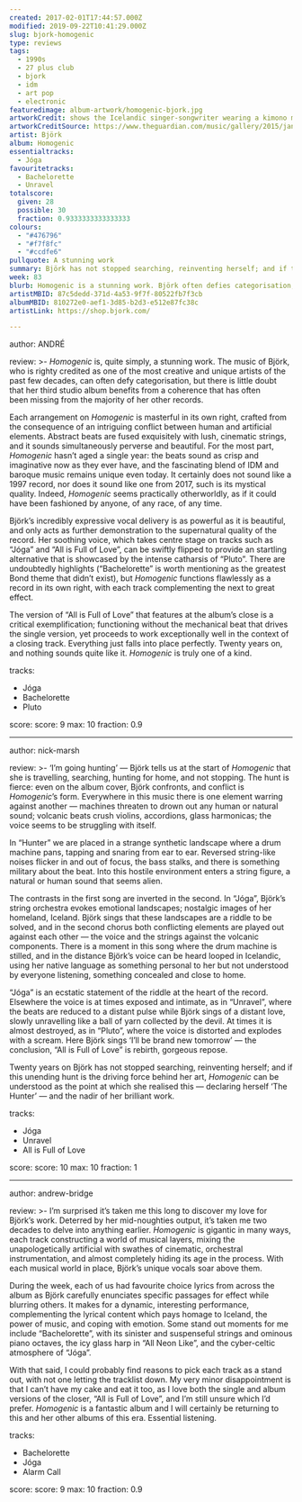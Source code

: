 ```yaml
---
created: 2017-02-01T17:44:57.000Z
modified: 2019-09-22T10:41:29.000Z
slug: bjork-homogenic
type: reviews
tags:
  - 1990s
  - 27 plus club
  - bjork
  - idm
  - art pop
  - electronic
featuredimage: album-artwork/homogenic-bjork.jpg
artworkCredit: shows the Icelandic singer-songwriter wearing a kimono made by British fashion designer Alexander McQueen. It was a custom project, with Björk asking for an outfit befitting ‘a warrior who had to fight not with weapons, but with love.’
artworkCreditSource: https://www.theguardian.com/music/gallery/2015/jan/22/bjorks-album-artwork-in-pictures-vulnicura-biophilia
artist: Björk
album: Homogenic
essentialtracks:
  - Jóga
favouritetracks:
  - Bachelorette
  - Unravel
totalscore:
  given: 28
  possible: 30
  fraction: 0.9333333333333333
colours:
  - "#476796"
  - "#f7f8fc"
  - "#ccdfe6"
pullquote: A stunning work
summary: Björk has not stopped searching, reinventing herself; and if this unending hunt is the driving force behind her art, Homogenic can be understood as the point at which she realised this – declaring herself ‘The Hunter’ – and the nadir of her brilliant work.
week: 83
blurb: Homogenic is a stunning work. Björk often defies categorisation, but her third studio album has a coherence that’s often missing from her other records.
artistMBID: 87c5dedd-371d-4a53-9f7f-80522fb7f3cb
albumMBID: 810272e0-aef1-3d85-b2d3-e512e87fc38c
artistLink: https://shop.bjork.com/

---
```


author: ANDRÉ

review: >-
  *Homogenic* is, quite simply, a stunning work. The music of Björk, who is righty credited as one of the most creative and unique artists of the past few decades, can often defy categorisation, but there is little doubt that her third studio album benefits from a coherence that has often been missing from the majority of her other records.
  
  Each arrangement on *Homogenic* is masterful in its own right, crafted from the consequence of an intriguing conflict between human and artificial elements. Abstract beats are fused exquisitely with lush, cinematic strings, and it sounds simultaneously perverse and beautiful. For the most part, *Homogenic* hasn’t aged a single year: the beats sound as crisp and imaginative now as they ever have, and the fascinating blend of IDM and baroque music remains unique even today. It certainly does not sound like a 1997 record, nor does it sound like one from 2017, such is its mystical quality. Indeed, *Homogenic* seems practically otherworldly, as if it could have been fashioned by anyone, of any race, of any time.

  Björk’s incredibly expressive vocal delivery is as powerful as it is beautiful, and only acts as further demonstration to the supernatural quality of the record. Her soothing voice, which takes centre stage on tracks such as “Jóga” and “All is Full of Love”, can be swiftly flipped to provide an startling alternative that is showcased by the intense catharsis of “Pluto”. There are undoubtedly highlights (“Bachelorette” is worth mentioning as the greatest Bond theme that didn’t exist), but *Homogenic* functions flawlessly as a record in its own right, with each track complementing the next to great effect. 
  
  The version of “All is Full of Love” that features at the album’s close is a critical exemplification; functioning without the mechanical beat that drives the single version, yet proceeds to work exceptionally well in the context of a closing track. Everything just falls into place perfectly. Twenty years on, and nothing sounds quite like it. *Homogenic* is truly one of a kind.

tracks:
  - Jóga
  - ­Bachelorette
  - ­Pluto

score:
  score: 9
  max: 10
  fraction: 0.9

---
author: nick-marsh

review: >-
  ‘I’m going hunting’ — Björk tells us at the start of *Homogenic* that she is travelling, searching, hunting for home, and not stopping. The hunt is fierce: even on the album cover, Björk confronts, and conflict is *Homogenic*’s form. Everywhere in this music there is one element warring against another — machines threaten to drown out any human or natural sound; volcanic beats crush violins, accordions, glass harmonicas; the voice seems to be struggling with itself. 
  
  In “Hunter” we are placed in a strange synthetic landscape where a drum machine pans, tapping and snaring from ear to ear. Reversed string-like noises flicker in and out of focus, the bass stalks, and there is something military about the beat. Into this hostile environment enters a string figure, a natural or human sound that seems alien.

  The contrasts in the first song are inverted in the second. In “Jóga”, Björk’s string orchestra evokes emotional landscapes; nostalgic images of her homeland, Iceland. Björk sings that these landscapes are a riddle to be solved, and in the second chorus both conflicting elements are played out against each other — the voice and the strings against the volcanic components. There is a moment in this song where the drum machine is stilled, and in the distance Björk’s voice can be heard looped in Icelandic, using her native language as something personal to her but not understood by everyone listening, something concealed and close to home. 
  
  “Jóga” is an ecstatic statement of the riddle at the heart of the record. Elsewhere the voice is at times exposed and intimate, as in “Unravel”, where the beats are reduced to a distant pulse while Björk sings of a distant love, slowly unravelling like a ball of yarn collected by the devil. At times it is almost destroyed, as in “Pluto”, where the voice is distorted and explodes with a scream. Here Björk sings ‘I’ll be brand new tomorrow’ — the conclusion, “All is Full of Love” is rebirth, gorgeous repose. 
  
  Twenty years on Björk has not stopped searching, reinventing herself; and if this unending hunt is the driving force behind her art, *Homogenic* can be understood as the point at which she realised this — declaring herself ‘The Hunter’ — and the nadir of her brilliant work.

tracks:
  - Jóga
  - ­Unravel
  - ­All is Full of Love

score:
  score: 10
  max: 10
  fraction: 1

---
author: andrew-bridge

review: >-
  I’m surprised it’s taken me this long to discover my love for Björk’s work. Deterred by her mid-noughties output, it’s taken me two decades to delve into anything earlier. *Homogenic* is gigantic in many ways, each track constructing a world of musical layers, mixing the unapologetically artificial with swathes of cinematic, orchestral instrumentation, and almost completely hiding its age in the process. With each musical world in place, Björk’s unique vocals soar above them. 
  
  During the week, each of us had favourite choice lyrics from across the album as Björk carefully enunciates specific passages for effect while blurring others. It makes for a dynamic, interesting performance, complementing the lyrical content which pays homage to Iceland, the power of music, and coping with emotion. Some stand out moments for me include “Bachelorette”, with its sinister and suspenseful strings and ominous piano octaves, the icy glass harp in “All Neon Like”, and the cyber-celtic atmosphere of “Jóga”. 
  
  With that said, I could probably find reasons to pick each track as a stand out, with not one letting the tracklist down. My very minor disappointment is that I can’t have my cake and eat it too, as I love both the single and album versions of the closer, “All is Full of Love”, and I’m still unsure which I’d prefer. *Homogenic* is a fantastic album and I will certainly be returning to this and her other albums of this era. Essential listening.

tracks:
  - Bachelorette
  - ­Jóga
  - ­Alarm Call
  
score:
  score: 9
  max: 10
  fraction: 0.9
